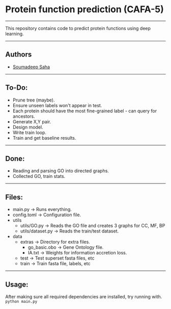 # Protein function prediction (CAFA-5)
-----------------------------------------------------
This repository contains code to predict protein functions using deep learning.

-----------------------------------------------------
## Authors
- [Soumadeep Saha](https://www.github.com/espressovi)

-----------------------------------------------------
## To-Do:
* Prune tree (maybe).
* Ensure unseen labels won't appear in test.
* Each protein should have the most fine-grained label - can query for ancestors.
* Generate X,Y pair.
* Design model.
* Write train loop.
* Train and get baseline results.

-----------------------------------------------------
## Done:
* Reading and parsing GO into directed graphs.
* Collected GO, train stats.

-----------------------------------------------------
## Files:
- main.py               -> Runs everything.
- config.toml           -> Configuration file.
- utils
  - utils/GO.py         -> Reads the GO file and creates 3 graphs for CC, MF, BP
  - utils/dataset.py    -> Reads the train/test dataset.
- data
  - extras              -> Directory for extra files.
    - go_basic.obo      -> Gene Ontology file.
    - IA.txt            -> Weights for information accretion loss.
  - test                -> Test superset fasta files, etc
  - train               -> Train fasta file, labels, etc

-----------------------------------------------------
## Usage:
After making sure all required dependencies are installed, try running with.
``` python main.py```

